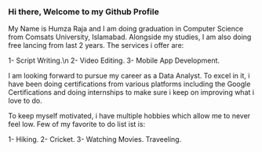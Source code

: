 ### Hi there, Welcome to my Github Profile

My Name is Humza Raja and I am doing graduation in Computer Science from Comsats University, Islamabad. Alongside my studies, I am also doing free lancing from last 2 years.
The services i offer are:

1- Script Writing.\n
2- Video Editing.
3- Mobile App Development.


I am looking forward to pursue my career as a Data Analyst. To excel in it, i have been doing certifications from various platforms including the Google Certifications and doing internships to make sure i keep on improving what i love to do.

To keep myself motivated, i have multiple hobbies which allow me to never feel low. Few of my favorite to do list ist is:

1- Hiking.
2- Cricket.
3- Watching Movies.
Traveeling.
